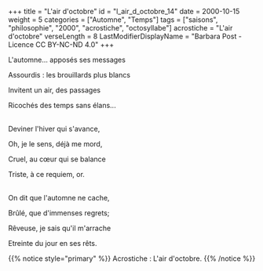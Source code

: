 +++
title = "L'air d'octobre"
id = "l_air_d_octobre_14"
date = 2000-10-15
weight = 5
categories = ["Automne", "Temps"]
tags = ["saisons", "philosophie", "2000", "acrostiche", "octosyllabe"]
acrostiche = "L'air d'octobre"
verseLength = 8
LastModifierDisplayName = "Barbara Post - Licence CC BY-NC-ND 4.0"
+++

L'automne... apposés ses messages

Assourdis : les brouillards plus blancs

Invitent un air, des passages

Ricochés des temps sans élans...

 \
Deviner l'hiver qui s'avance,

Oh, je le sens, déjà me mord,

Cruel, au cœur qui se balance

Triste, à ce requiem, or.

 \
On dit que l'automne ne cache,

Brûlé, que d'immenses regrets;

Rêveuse, je sais qu'il m'arrache

Etreinte du jour en ses rêts.

{{% notice style="primary" %}}
Acrostiche : L'air d'octobre.
{{% /notice %}}
